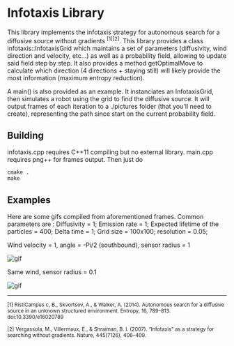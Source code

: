 Infotaxis Library
=================

This library implements the infotaxis strategy for autonomous search for a diffusive source without gradients <sup>\[1\]\[2\]</sup>. This library provides a class infotaxis::InfotaxisGrid which maintains a set of parameters (diffusivity, wind direction and velocity, etc...) as well as a probability field, allowing to update said field step by step. It also provides a method getOptimalMove to calculate which direction (4 directions + staying still) will likely provide the most information (maximum entropy reduction).

A main() is also provided as an example. It instanciates an InfotaxisGrid, then simulates a robot using the grid to find the diffusive source. It will output frames of each iteration to a ./pictures folder (that you'll need to create), representing the path since start on the current probability field.

Building
--------

infotaxis.cpp requires C++11 compiling but no external library. main.cpp requires png++ for frames output. Then just do

	cmake .
	make

Examples
--------

Here are some gifs compiled from aforementioned frames. Common parameters are :
Diffusivity = 1; Emission rate = 1; Expected lifetime of the particles = 400; Delta time = 1; Grid size = 100x100; resolution = 0.05;

Wind velocity = 1, angle = -Pi/2 (southbound), sensor radius = 1

![gif](http://i.imgur.com/El4AEaD.gif)

Same wind, sensor radius = 0.1

![gif](http://i.imgur.com/vyUG5eG.gif)

-------------
<sub>[1] RistiCampus c, B., Skvortsov, A., & Walker, A. (2014). Autonomous search for a diffusive source in an unknown structured environment. Entropy, 16, 789–813. doi:10.3390/e16020789</sub>

<sub>[2] Vergassola, M., Villermaux, E., & Shraiman, B. I. (2007). “Infotaxis” as a strategy for searching without gradients. Nature, 445(7126), 406–409.</sub>